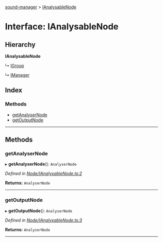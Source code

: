 [sound-manager](../README.md) > [IAnalysableNode](../interfaces/ianalysablenode.md)

# Interface: IAnalysableNode

## Hierarchy

**IAnalysableNode**

↳  [IGroup](igroup.md)

↳  [IManager](imanager.md)

## Index

### Methods

* [getAnalyserNode](ianalysablenode.md#getanalysernode)
* [getOutputNode](ianalysablenode.md#getoutputnode)

---

## Methods

<a id="getanalysernode"></a>

###  getAnalyserNode

▸ **getAnalyserNode**(): `AnalyserNode`

*Defined in [Node/IAnalysableNode.ts:2](https://github.com/furkleindustries/sound-manager/blob/5232f22/src/Node/IAnalysableNode.ts#L2)*

**Returns:** `AnalyserNode`

___
<a id="getoutputnode"></a>

###  getOutputNode

▸ **getOutputNode**(): `AnalyserNode`

*Defined in [Node/IAnalysableNode.ts:3](https://github.com/furkleindustries/sound-manager/blob/5232f22/src/Node/IAnalysableNode.ts#L3)*

**Returns:** `AnalyserNode`

___

